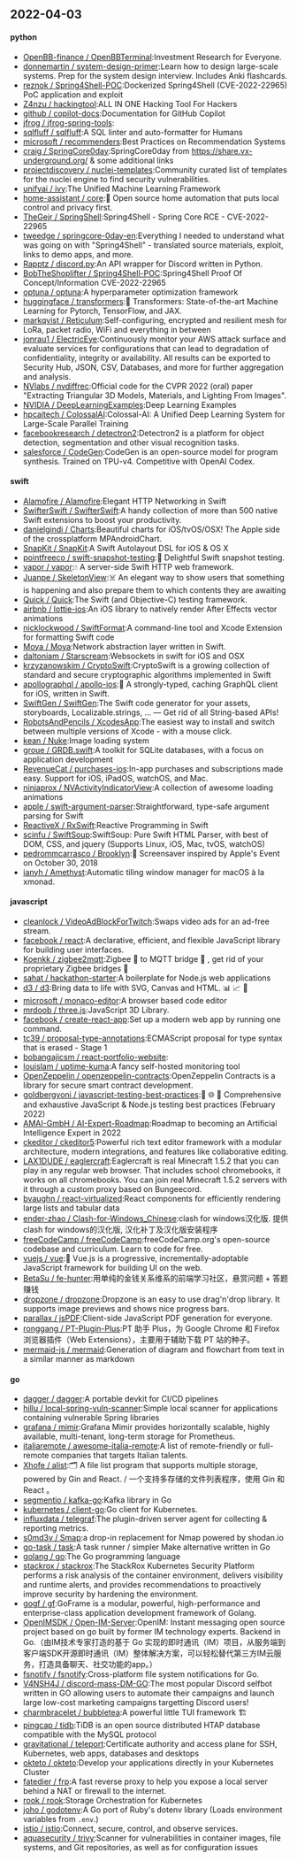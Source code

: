 ## 2022-04-03

#### python
* [OpenBB-finance / OpenBBTerminal](https://github.com/OpenBB-finance/OpenBBTerminal):Investment Research for Everyone.
* [donnemartin / system-design-primer](https://github.com/donnemartin/system-design-primer):Learn how to design large-scale systems. Prep for the system design interview. Includes Anki flashcards.
* [reznok / Spring4Shell-POC](https://github.com/reznok/Spring4Shell-POC):Dockerized Spring4Shell (CVE-2022-22965) PoC application and exploit
* [Z4nzu / hackingtool](https://github.com/Z4nzu/hackingtool):ALL IN ONE Hacking Tool For Hackers
* [github / copilot-docs](https://github.com/github/copilot-docs):Documentation for GitHub Copilot
* [jfrog / jfrog-spring-tools](https://github.com/jfrog/jfrog-spring-tools):
* [sqlfluff / sqlfluff](https://github.com/sqlfluff/sqlfluff):A SQL linter and auto-formatter for Humans
* [microsoft / recommenders](https://github.com/microsoft/recommenders):Best Practices on Recommendation Systems
* [craig / SpringCore0day](https://github.com/craig/SpringCore0day):SpringCore0day from https://share.vx-underground.org/ & some additional links
* [projectdiscovery / nuclei-templates](https://github.com/projectdiscovery/nuclei-templates):Community curated list of templates for the nuclei engine to find security vulnerabilities.
* [unifyai / ivy](https://github.com/unifyai/ivy):The Unified Machine Learning Framework
* [home-assistant / core](https://github.com/home-assistant/core):🏡
Open source home automation that puts local control and privacy first.
* [TheGejr / SpringShell](https://github.com/TheGejr/SpringShell):Spring4Shell - Spring Core RCE - CVE-2022-22965
* [tweedge / springcore-0day-en](https://github.com/tweedge/springcore-0day-en):Everything I needed to understand what was going on with "Spring4Shell" - translated source materials, exploit, links to demo apps, and more.
* [Rapptz / discord.py](https://github.com/Rapptz/discord.py):An API wrapper for Discord written in Python.
* [BobTheShoplifter / Spring4Shell-POC](https://github.com/BobTheShoplifter/Spring4Shell-POC):Spring4Shell Proof Of Concept/Information CVE-2022-22965
* [optuna / optuna](https://github.com/optuna/optuna):A hyperparameter optimization framework
* [huggingface / transformers](https://github.com/huggingface/transformers):🤗
Transformers: State-of-the-art Machine Learning for Pytorch, TensorFlow, and JAX.
* [markqvist / Reticulum](https://github.com/markqvist/Reticulum):Self-configuring, encrypted and resilient mesh for LoRa, packet radio, WiFi and everything in between
* [jonrau1 / ElectricEye](https://github.com/jonrau1/ElectricEye):Continuously monitor your AWS attack surface and evaluate services for configurations that can lead to degradation of confidentiality, integrity or availability. All results can be exported to Security Hub, JSON, CSV, Databases, and more for further aggregation and analysis.
* [NVlabs / nvdiffrec](https://github.com/NVlabs/nvdiffrec):Official code for the CVPR 2022 (oral) paper "Extracting Triangular 3D Models, Materials, and Lighting From Images".
* [NVIDIA / DeepLearningExamples](https://github.com/NVIDIA/DeepLearningExamples):Deep Learning Examples
* [hpcaitech / ColossalAI](https://github.com/hpcaitech/ColossalAI):Colossal-AI: A Unified Deep Learning System for Large-Scale Parallel Training
* [facebookresearch / detectron2](https://github.com/facebookresearch/detectron2):Detectron2 is a platform for object detection, segmentation and other visual recognition tasks.
* [salesforce / CodeGen](https://github.com/salesforce/CodeGen):CodeGen is an open-source model for program synthesis. Trained on TPU-v4. Competitive with OpenAI Codex.

#### swift
* [Alamofire / Alamofire](https://github.com/Alamofire/Alamofire):Elegant HTTP Networking in Swift
* [SwifterSwift / SwifterSwift](https://github.com/SwifterSwift/SwifterSwift):A handy collection of more than 500 native Swift extensions to boost your productivity.
* [danielgindi / Charts](https://github.com/danielgindi/Charts):Beautiful charts for iOS/tvOS/OSX! The Apple side of the crossplatform MPAndroidChart.
* [SnapKit / SnapKit](https://github.com/SnapKit/SnapKit):A Swift Autolayout DSL for iOS & OS X
* [pointfreeco / swift-snapshot-testing](https://github.com/pointfreeco/swift-snapshot-testing):📸
Delightful Swift snapshot testing.
* [vapor / vapor](https://github.com/vapor/vapor):💧
A server-side Swift HTTP web framework.
* [Juanpe / SkeletonView](https://github.com/Juanpe/SkeletonView):☠️
An elegant way to show users that something is happening and also prepare them to which contents they are awaiting
* [Quick / Quick](https://github.com/Quick/Quick):The Swift (and Objective-C) testing framework.
* [airbnb / lottie-ios](https://github.com/airbnb/lottie-ios):An iOS library to natively render After Effects vector animations
* [nicklockwood / SwiftFormat](https://github.com/nicklockwood/SwiftFormat):A command-line tool and Xcode Extension for formatting Swift code
* [Moya / Moya](https://github.com/Moya/Moya):Network abstraction layer written in Swift.
* [daltoniam / Starscream](https://github.com/daltoniam/Starscream):Websockets in swift for iOS and OSX
* [krzyzanowskim / CryptoSwift](https://github.com/krzyzanowskim/CryptoSwift):CryptoSwift is a growing collection of standard and secure cryptographic algorithms implemented in Swift
* [apollographql / apollo-ios](https://github.com/apollographql/apollo-ios):📱
A strongly-typed, caching GraphQL client for iOS, written in Swift.
* [SwiftGen / SwiftGen](https://github.com/SwiftGen/SwiftGen):The Swift code generator for your assets, storyboards, Localizable.strings, … — Get rid of all String-based APIs!
* [RobotsAndPencils / XcodesApp](https://github.com/RobotsAndPencils/XcodesApp):The easiest way to install and switch between multiple versions of Xcode - with a mouse click.
* [kean / Nuke](https://github.com/kean/Nuke):Image loading system
* [groue / GRDB.swift](https://github.com/groue/GRDB.swift):A toolkit for SQLite databases, with a focus on application development
* [RevenueCat / purchases-ios](https://github.com/RevenueCat/purchases-ios):In-app purchases and subscriptions made easy. Support for iOS, iPadOS, watchOS, and Mac.
* [ninjaprox / NVActivityIndicatorView](https://github.com/ninjaprox/NVActivityIndicatorView):A collection of awesome loading animations
* [apple / swift-argument-parser](https://github.com/apple/swift-argument-parser):Straightforward, type-safe argument parsing for Swift
* [ReactiveX / RxSwift](https://github.com/ReactiveX/RxSwift):Reactive Programming in Swift
* [scinfu / SwiftSoup](https://github.com/scinfu/SwiftSoup):SwiftSoup: Pure Swift HTML Parser, with best of DOM, CSS, and jquery (Supports Linux, iOS, Mac, tvOS, watchOS)
* [pedrommcarrasco / Brooklyn](https://github.com/pedrommcarrasco/Brooklyn):🍎
Screensaver inspired by Apple's Event on October 30, 2018
* [ianyh / Amethyst](https://github.com/ianyh/Amethyst):Automatic tiling window manager for macOS à la xmonad.

#### javascript
* [cleanlock / VideoAdBlockForTwitch](https://github.com/cleanlock/VideoAdBlockForTwitch):Swaps video ads for an ad-free stream.
* [facebook / react](https://github.com/facebook/react):A declarative, efficient, and flexible JavaScript library for building user interfaces.
* [Koenkk / zigbee2mqtt](https://github.com/Koenkk/zigbee2mqtt):Zigbee
🐝
to MQTT bridge
🌉
, get rid of your proprietary Zigbee bridges
🔨
* [sahat / hackathon-starter](https://github.com/sahat/hackathon-starter):A boilerplate for Node.js web applications
* [d3 / d3](https://github.com/d3/d3):Bring data to life with SVG, Canvas and HTML.
📊
📈
🎉
* [microsoft / monaco-editor](https://github.com/microsoft/monaco-editor):A browser based code editor
* [mrdoob / three.js](https://github.com/mrdoob/three.js):JavaScript 3D Library.
* [facebook / create-react-app](https://github.com/facebook/create-react-app):Set up a modern web app by running one command.
* [tc39 / proposal-type-annotations](https://github.com/tc39/proposal-type-annotations):ECMAScript proposal for type syntax that is erased - Stage 1
* [bobangajicsm / react-portfolio-website](https://github.com/bobangajicsm/react-portfolio-website):
* [louislam / uptime-kuma](https://github.com/louislam/uptime-kuma):A fancy self-hosted monitoring tool
* [OpenZeppelin / openzeppelin-contracts](https://github.com/OpenZeppelin/openzeppelin-contracts):OpenZeppelin Contracts is a library for secure smart contract development.
* [goldbergyoni / javascript-testing-best-practices](https://github.com/goldbergyoni/javascript-testing-best-practices):📗
🌐
🚢
Comprehensive and exhaustive JavaScript & Node.js testing best practices (February 2022)
* [AMAI-GmbH / AI-Expert-Roadmap](https://github.com/AMAI-GmbH/AI-Expert-Roadmap):Roadmap to becoming an Artificial Intelligence Expert in 2022
* [ckeditor / ckeditor5](https://github.com/ckeditor/ckeditor5):Powerful rich text editor framework with a modular architecture, modern integrations, and features like collaborative editing.
* [LAX1DUDE / eaglercraft](https://github.com/LAX1DUDE/eaglercraft):Eaglercraft is real Minecraft 1.5.2 that you can play in any regular web browser. That includes school chromebooks, it works on all chromebooks. You can join real Minecraft 1.5.2 servers with it through a custom proxy based on Bungeecord.
* [bvaughn / react-virtualized](https://github.com/bvaughn/react-virtualized):React components for efficiently rendering large lists and tabular data
* [ender-zhao / Clash-for-Windows_Chinese](https://github.com/ender-zhao/Clash-for-Windows_Chinese):clash for windows汉化版. 提供clash for windows的汉化版, 汉化补丁及汉化版安装程序
* [freeCodeCamp / freeCodeCamp](https://github.com/freeCodeCamp/freeCodeCamp):freeCodeCamp.org's open-source codebase and curriculum. Learn to code for free.
* [vuejs / vue](https://github.com/vuejs/vue):🖖
Vue.js is a progressive, incrementally-adoptable JavaScript framework for building UI on the web.
* [BetaSu / fe-hunter](https://github.com/BetaSu/fe-hunter):用单纯的金钱关系维系的前端学习社区，悬赏问题 + 答题赚钱
* [dropzone / dropzone](https://github.com/dropzone/dropzone):Dropzone is an easy to use drag'n'drop library. It supports image previews and shows nice progress bars.
* [parallax / jsPDF](https://github.com/parallax/jsPDF):Client-side JavaScript PDF generation for everyone.
* [ronggang / PT-Plugin-Plus](https://github.com/ronggang/PT-Plugin-Plus):PT 助手 Plus，为 Google Chrome 和 Firefox 浏览器插件（Web Extensions），主要用于辅助下载 PT 站的种子。
* [mermaid-js / mermaid](https://github.com/mermaid-js/mermaid):Generation of diagram and flowchart from text in a similar manner as markdown

#### go
* [dagger / dagger](https://github.com/dagger/dagger):A portable devkit for CI/CD pipelines
* [hillu / local-spring-vuln-scanner](https://github.com/hillu/local-spring-vuln-scanner):Simple local scanner for applications containing vulnerable Spring libraries
* [grafana / mimir](https://github.com/grafana/mimir):Grafana Mimir provides horizontally scalable, highly available, multi-tenant, long-term storage for Prometheus.
* [italiaremote / awesome-italia-remote](https://github.com/italiaremote/awesome-italia-remote):A list of remote-friendly or full-remote companies that targets Italian talents.
* [Xhofe / alist](https://github.com/Xhofe/alist):🗂️
A file list program that supports multiple storage, powered by Gin and React. / 一个支持多存储的文件列表程序，使用 Gin 和 React 。
* [segmentio / kafka-go](https://github.com/segmentio/kafka-go):Kafka library in Go
* [kubernetes / client-go](https://github.com/kubernetes/client-go):Go client for Kubernetes.
* [influxdata / telegraf](https://github.com/influxdata/telegraf):The plugin-driven server agent for collecting & reporting metrics.
* [s0md3v / Smap](https://github.com/s0md3v/Smap):a drop-in replacement for Nmap powered by shodan.io
* [go-task / task](https://github.com/go-task/task):A task runner / simpler Make alternative written in Go
* [golang / go](https://github.com/golang/go):The Go programming language
* [stackrox / stackrox](https://github.com/stackrox/stackrox):The StackRox Kubernetes Security Platform performs a risk analysis of the container environment, delivers visibility and runtime alerts, and provides recommendations to proactively improve security by hardening the environment.
* [gogf / gf](https://github.com/gogf/gf):GoFrame is a modular, powerful, high-performance and enterprise-class application development framework of Golang.
* [OpenIMSDK / Open-IM-Server](https://github.com/OpenIMSDK/Open-IM-Server):OpenIM: Instant messaging open source project based on go built by former IM technology experts. Backend in Go.（由IM技术专家打造的基于 Go 实现的即时通讯（IM）项目，从服务端到客户端SDK开源即时通讯（IM）整体解决方案，可以轻松替代第三方IM云服务，打造具备聊天、社交功能的app。）
* [fsnotify / fsnotify](https://github.com/fsnotify/fsnotify):Cross-platform file system notifications for Go.
* [V4NSH4J / discord-mass-DM-GO](https://github.com/V4NSH4J/discord-mass-DM-GO):The most popular Discord selfbot written in GO allowing users to automate their campaigns and launch large low-cost marketing campaigns targetting Discord users!
* [charmbracelet / bubbletea](https://github.com/charmbracelet/bubbletea):A powerful little TUI framework
🏗
* [pingcap / tidb](https://github.com/pingcap/tidb):TiDB is an open source distributed HTAP database compatible with the MySQL protocol
* [gravitational / teleport](https://github.com/gravitational/teleport):Certificate authority and access plane for SSH, Kubernetes, web apps, databases and desktops
* [okteto / okteto](https://github.com/okteto/okteto):Develop your applications directly in your Kubernetes Cluster
* [fatedier / frp](https://github.com/fatedier/frp):A fast reverse proxy to help you expose a local server behind a NAT or firewall to the internet.
* [rook / rook](https://github.com/rook/rook):Storage Orchestration for Kubernetes
* [joho / godotenv](https://github.com/joho/godotenv):A Go port of Ruby's dotenv library (Loads environment variables from `.env`.)
* [istio / istio](https://github.com/istio/istio):Connect, secure, control, and observe services.
* [aquasecurity / trivy](https://github.com/aquasecurity/trivy):Scanner for vulnerabilities in container images, file systems, and Git repositories, as well as for configuration issues
